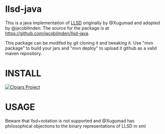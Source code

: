 llsd-java
=========

This is a java implementation of [LLSD](http://wiki.secondlife.com/wiki/LLSD) originally by @Xugumad and adopted by @jacobilinden.
The source for the package is at https://github.com/jacobilinden/llsd-java.

This package can be modifed by git cloning it and tweaking it.  Use "mvn package" to build your jars and "mvn deploy" to
upload it github as a valid maven repository. 

INSTALL
=======
[![Clojars Project](http://clojars.org/lindenlab/llsd/latest-version.svg)](http://clojars.org/lindenlab/llsd)

USAGE
=====

Beware that llsd+notation is not supported and @Xugumad has philosophical objections to the binary representations of LLSD in xml